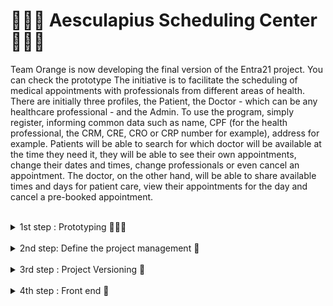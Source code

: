 # 👩🏻‍⚕️ Aesculapius Scheduling Center 👩🏻‍⚕️

Team Orange is now developing the final version of the Entra21 project. You can check the prototype The initiative is to facilitate the scheduling of medical appointments with professionals from different areas of health. There are initially three profiles, the Patient, the Doctor - which can be any healthcare professional - and the Admin. To use the program, simply register, informing common data such as name, CPF (for the health professional, the CRM, CRE, CRO or CRP number for example), address for example. Patients will be able to search for which doctor will be available at the time they need it, they will be able to see their own appointments, change their dates and times, change professionals or even cancel an appointment. The doctor, on the other hand, will be able to share available times and days for patient care, view their appointments for the day and cancel a pre-booked appointment.

<br>

<details>
<summary>1st step : Prototyping 👨🏻‍🎨</summary>
One of the most important parts of developing, its prototype the system, because it makes the process of structuring the application a lot easier when comes about designing the screens. Thinking about it, Orange Team took some hours and a lot of imagination to desing the system layout. We used Figma for this. Here is the preview :

<br>
<img src="./main/src/assets/readme/prototype.png">
<br>
</details>

<br>

<details>
<summary>2nd step: Define the project management 🤖</summary>
Another important point about development, it's to define the software to manage all the tasks on the backlog. For this, we used Trello.

<br>
<img src="./main/src/assets/readme/trello.png">
 <br>
</details>


<br>

<details>
<summary>3rd step : Project Versioning 🧩</summary>
To manage the project versioning, we created an organization at Git. We organized the repositories between front-end and back-end.

<br>
<img src="./main/src/assets/readme/github.png">
<br>

</details>

<br>

<details>
<summary>4th step : Front end 🎨</summary>
Basing our concepts on the best practices of the front end developing, we are using Angular, a typescript framework, developed by Google. Angular is a framework based on the component concept. Each part of the code can be a component, with their own logic and peculiarities. We organized the components based on the user access. We have the components to the patient, the professional and the admin.
Each one has their own services and models, that comunicate with the back end , sending  the requests.

<br>
<img src="./main/src/assets/readme/vscode.png">
<br>

</details>


